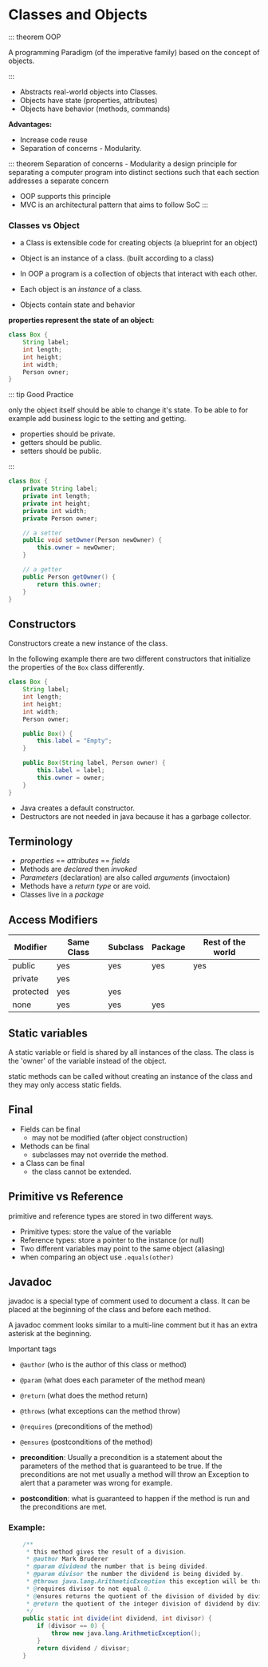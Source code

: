 # Classes and Objects

::: theorem OOP

A programming Paradigm (of the imperative family) based on the concept of objects.

:::

+ Abstracts real-world objects into Classes.
+ Objects have state (properties, attributes)
+ Objects have behavior (methods, commands)

**Advantages:**
+ Increase code reuse
+ Separation of concerns - Modularity.

::: theorem Separation of concerns - Modularity
a design principle for separating a computer program into distinct sections such that each section addresses a separate concern
+ OOP supports this principle
+ MVC is an architectural pattern that aims to follow SoC
:::

### Classes vs Object

+ a Class is extensible code for creating objects (a blueprint for an object)
+ Object is an instance of a class. (built according to a class)

+ In OOP a program is a collection of objects that interact with each other.
+ Each object is an *instance* of a class.

+ Objects contain state and behavior

**properties represent the state of an object:**

```java
class Box {
    String label;
    int length;
    int height;
    int width;
    Person owner;
}
```

::: tip Good Practice

only the object itself should be able to change it's state.
To be able to for example add business logic to the setting and getting.
+ properties should be private.
+ getters should be public.
+ setters should be public.

:::

```java
class Box {
    private String label;
    private int length;
    private int height;
    private int width;
    private Person owner;

    // a setter
    public void setOwner(Person newOwner) {
        this.owner = newOwner;
    }

    // a getter
    public Person getOwner() {
        return this.owner;
    }
}
```

## Constructors

Constructors create a new instance of the class.

In the following example there are two different constructors that initialize the properties of the `Box` class differently.

```java
class Box {
    String label;
    int length;
    int height;
    int width;
    Person owner;

    public Box() {
        this.label = "Empty";
    }

    public Box(String label, Person owner) {
        this.label = label;
        this.owner = owner;
    }
}
```

+ Java creates a default constructor.
+ Destructors are not needed in java because it has a garbage collector.

## Terminology
+ *properties* == *attributes* == *fields*
+ Methods are *declared* then *invoked*
+ *Parameters* (declaration) are also called *arguments* (invoctaion)
+ Methods have a *return type* or are void.
+ Classes live in a *package*

## Access Modifiers

| Modifier  | Same Class  | Subclass  | Package  | Rest of the world |
| - | - | - | - | - |
| public | yes | yes | yes | yes | yes |
| private | yes |   |   |   |   |
| protected | yes | yes |   |   |   |
| none | yes | yes | yes |   |   |

## Static variables
A static variable or field is shared by all instances of the class.
The class is the 'owner' of the variable instead of the object.

static methods can be called without creating an instance of the class and they may only access static fields.

## Final

+ Fields can be final
    + may not be modified (after object construction)
+ Methods can be final
    + subclasses may not override the method.
+ a Class can be final
    + the class cannot be extended.

## Primitive vs Reference
primitive and reference types are stored in two different ways.

+ Primitive types: store the value of the variable
+ Reference types: store a pointer to the instance (or null)
+ Two different variables may point to the same object (aliasing)
+ when comparing an object use `.equals(other)`

## Javadoc

javadoc is a special type of comment used to document a class.
It can be placed at the beginning of the class and before each method.

A javadoc comment looks similar to a multi-line comment but it has an extra asterisk at the beginning.

Important tags
+ `@author` (who is the author of this class or method)
+ `@param` (what does each parameter of the method mean)
+ `@return` (what does the method return)
+ `@throws` (what exceptions can the method throw)
+ `@requires` (preconditions of the method)
+ `@ensures` (postconditions of the method)

+ **precondition**: Usually a precondition is a statement about the parameters of the method that is guaranteed to be true. If the preconditions are not met usually a method will throw an Exception to alert that a parameter was wrong for example.

+ **postcondition**: what is guaranteed to happen if the method is run and the preconditions are met.

### Example:
```java
    /**
     * this method gives the result of a division.
     * @author Mark Bruderer
     * @param dividend the number that is being divided.
     * @param divisor the number the dividend is being divided by.
     * @throws java.lang.ArithmeticException this exception will be thrown when the divisor is equal to 0.
     * @requires divisor to not equal 0.
     * @ensures returns the quotient of the division of divided by divisor.
     * @return the quotient of the integer division of dividend by divisor.
     */
    public static int divide(int dividend, int divisor) {
        if (divisor == 0) {
            throw new java.lang.ArithmeticException();
        }
        return dividend / divisor;
    }
```